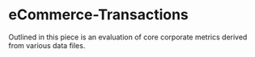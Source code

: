 # eCommerce-Transactions
Outlined in this piece is an evaluation of core corporate metrics derived from various data files.

